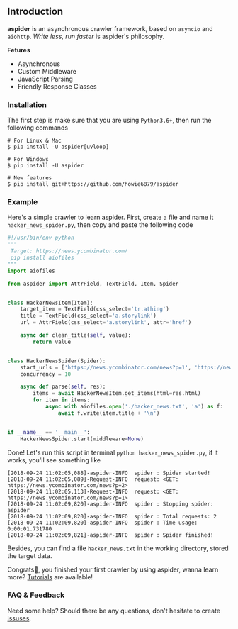 ## Introduction

**aspider** is an asynchronous crawler framework, based on `asyncio` and `aiohttp`. *Write less, run faster* is aspider's philosophy.

**Fetures**

- Asynchronous
- Custom Middleware
- JavaScript Parsing
- Friendly Response Classes

### Installation

The first step is make sure that you are using `Python3.6+`, then run the following commands

```shell
# For Linux & Mac
$ pip install -U aspider[uvloop]

# For Windows
$ pip install -U aspider

# New features
$ pip install git+https://github.com/howie6879/aspider
```

### Example

Here's a simple crawler to learn aspider. First, create a file and name it `hacker_news_spider.py`, then copy and paste the following code

```python
#!/usr/bin/env python
"""
 Target: https://news.ycombinator.com/
 pip install aiofiles
"""
import aiofiles

from aspider import AttrField, TextField, Item, Spider


class HackerNewsItem(Item):
    target_item = TextField(css_select='tr.athing')
    title = TextField(css_select='a.storylink')
    url = AttrField(css_select='a.storylink', attr='href')

    async def clean_title(self, value):
        return value


class HackerNewsSpider(Spider):
    start_urls = ['https://news.ycombinator.com/news?p=1', 'https://news.ycombinator.com/news?p=2']
    concurrency = 10

    async def parse(self, res):
        items = await HackerNewsItem.get_items(html=res.html)
        for item in items:
            async with aiofiles.open('./hacker_news.txt', 'a') as f:
                await f.write(item.title + '\n')


if __name__ == '__main__':
    HackerNewsSpider.start(middleware=None)
```

Done! Let's run this script in terminal `python hacker_news_spider.py`, if it works, you'll see something like

```
[2018-09-24 11:02:05,088]-aspider-INFO  spider : Spider started!
[2018-09-24 11:02:05,089]-Request-INFO  request: <GET: https://news.ycombinator.com/news?p=2>
[2018-09-24 11:02:05,113]-Request-INFO  request: <GET: https://news.ycombinator.com/news?p=1>
[2018-09-24 11:02:09,820]-aspider-INFO  spider : Stopping spider: aspider
[2018-09-24 11:02:09,820]-aspider-INFO  spider : Total requests: 2
[2018-09-24 11:02:09,820]-aspider-INFO  spider : Time usage: 0:00:01.731780
[2018-09-24 11:02:09,821]-aspider-INFO  spider : Spider finished!
```

Besides, you can find a file `hacker_news.txt` in the working directory, stored the target data.

Congrats🎉, you finished your first crawler by using aspider, wanna learn more? [Tutorials](./tutorials.md) are available!

### FAQ & Feedback

Need some help? Should there be any questions, don't hesitate to create [issuses](https://github.com/howie6879/aspider/issues).


